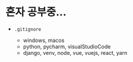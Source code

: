 # 혼자 공부중...

- `.gitignore`

  - windows, macos
  - python, pycharm, visualStudioCode
  - django, venv, node, vue, vuejs, react, yarn

  

